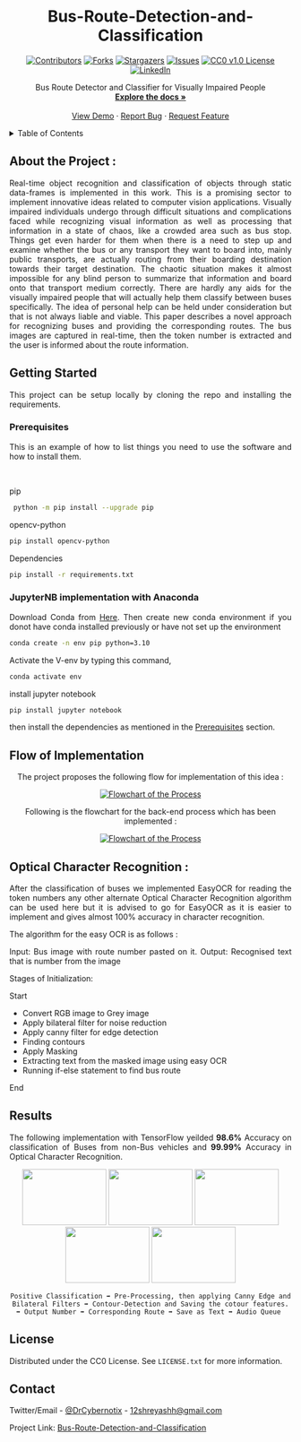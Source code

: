 <h1 align="center">Bus-Route-Detection-and-Classification</h1>

<div align="center">
 
[![Contributors][contributors-shield]][contributors-url]
[![Forks][forks-shield]][forks-url]
[![Stargazers][stars-shield]][stars-url]
[![Issues][issues-shield]][issues-url]
[![CC0 v1.0 License][license-shield]][license-url]
[![LinkedIn][linkedin-shield]][linkedin-url]
<!-- [![Webpage][web]][web-url] -->
 
 </div>
 


  <p align="center">
    Bus Route Detector and Classifier for Visually Impaired People
    <br />
    <a href="https://github.com/shr3yash/Bus-Route-Detection-and-Classification/blob/main/README.md"><strong>Explore the docs »</strong></a>
    <br />
    <br />
    <a href="https://github.com/shr3yash/Bus-Route-Detection-and-Classification/blob/main/README.md">View Demo</a>
    ·
    <a href="https://github.com/shr3yash/Bus-Route-Detection-and-Classification/issues">Report Bug</a>
    ·
    <a href="https://github.com/shr3yash/Bus-Route-Detection-and-Classification/issues">Request Feature</a>
  </p>

 
 <div align="justify">
 <!-- TABLE OF CONTENTS -->
<details>
  <summary>Table of Contents</summary>
  <ol>
    <li>
      <a href="#about-the-project">About The Project :</a>
      <ul>
        <li><a href="#built-with">Built With</a></li>
      </ul>
    </li>
    <li>
      <a href="#getting-started">Getting Started</a>
      <ul>
        <li><a href="#prerequisites">Prerequisites</a></li>
        <li><a href="#installation">Installation</a></li>
      </ul>
    </li>
    <li><a href="#usage">Usage</a></li>
    <li><a href="#roadmap">Roadmap</a></li>
    <li><a href="#contributing">Contributing</a></li>
    <li><a href="#license">License</a></li>
    <li><a href="#contact">Contact</a></li>
  </ol>
</details>
 
 ## About the Project :
 
 Real-time object recognition and classification of objects through static data-frames is implemented in this work. This is a promising sector to implement innovative ideas
 related to computer vision applications. Visually impaired individuals undergo through difficult situations and complications faced while recognizing visual information as well
 as processing that information in a state of chaos, like a crowded area such as bus stop. Things get even harder for them when there is a need to step up and examine whether
 the bus or any transport they want to board into, mainly public transports, are actually routing from their boarding destination towards their target destination.
 The chaotic situation makes it almost impossible for any blind person to summarize that information and board onto that transport medium correctly. There are hardly any aids
 for the visually impaired people that will actually help them classify between buses specifically. The idea of personal help can be held under consideration but that is not 
 always liable and viable. This paper describes a novel approach for recognizing buses and providing the corresponding routes.  The bus images are captured in real-time, then 
 the token number is extracted and the user is informed about the route information. 
 
## Getting Started

 This project can be setup locally by cloning the repo and installing the requirements.

### Prerequisites

This is an example of how to list things you need to use the software and how to install them.
 
 <br/>
 
pip 
 ```sh
  python -m pip install --upgrade pip
 ```
 
opencv-python
```sh
pip install opencv-python
```
 
Dependencies 
 ```sh
pip install -r requirements.txt
```
 
 ### JupyterNB implementation with Anaconda
 
 
 Download Conda from [Here](https://www.anaconda.com/download/). 
 Then create new conda environment if you donot have conda installed previously or have not set up the environment 
 ```sh
 conda create -n env pip python=3.10
 ```
 Activate the V-env by typing this command,
 ```sh
 conda activate env
 ```
 install jupyter notebook
 ```sh
 pip install jupyter notebook
 ```
 then install the dependencies as mentioned in the [Prerequisites](https://github.com/Shr3yash/Bus-Route-Detection-and-Classification/blob/main/README.md#prerequisites) section.
 
 ## Flow of Implementation 
 
 <div align="center">
  
The project proposes the following flow for implementation of this idea : 
 
<a href="https://github.com/DrCybernotix/Bus-Route-Detection-and-Classification/blob/main/DemoImages/Picture1.png">
    <img src="DemoImages/Picture1.png" alt="Flowchart of the Process">
</a>

 Following is the flowchart for the back-end process which has been implemented :
 
<a href="https://github.com/DrCybernotix/Bus-Route-Detection-and-Classification/blob/main/DemoImages/Picture2.png">
    <img src="DemoImages/Picture2.png" alt="Flowchart of the Process">
</a>
  
</div>
 
 ## Optical Character Recognition : 
 
 After the classification of buses we implemented EasyOCR for reading the token numbers any other alternate Optical Character Recognition algorithm can be used here but it is advised to go for EasyOCR as it is easier to implement and gives almost 100% accuracy in character recognition.




The algorithm for the easy OCR is as follows : 

 Input: Bus image with route number pasted on it.
 Output: Recognised text that is number from the image

Stages of Initialization:

Start 
   * Convert RGB image to Grey image
   * Apply bilateral filter for noise reduction
   * Apply canny filter for edge detection 
   * Finding contours
   * Apply Masking
   * Extracting text from the masked image using easy OCR
   * Running if-else statement to find bus route
 
End
 
 ## Results 
 
 The following implementation with TensorFlow yeilded **98.6%** Accuracy on classification of Buses from non-Bus vehicles and **99.99%** Accuracy in Optical Character Recognition.
 
 <div align="center">
    <img src="https://user-images.githubusercontent.com/60093808/150591368-bbdf0b5f-aa36-466d-b9d7-2c76b5f90649.png" width="150" height="100" />
    <img src="https://user-images.githubusercontent.com/60093808/150591426-cec2cb78-f4fb-4f35-a017-e8c1e47c87c2.png" width="150" height="100" />
    <img src="https://user-images.githubusercontent.com/60093808/150591454-6c1aa74e-d7a5-42e2-b579-15c40cb7c149.png" width="150" height="100" />
    <img src="https://user-images.githubusercontent.com/60093808/150591484-d53cbf55-d9db-4771-b93e-12283f618210.png" width="150" height="100" />
    <img src="https://user-images.githubusercontent.com/60093808/150591513-22698ecc-3e4a-4875-bc6d-b0a82e887292.png" width="150" height="100" />

    Positive Classification ➡ Pre-Processing, then applying Canny Edge and Bilateral Filters ➡ Contour-Detection and Saving the cotour features. ➡ Output Number ➡ Corresponding Route ➡ Save as Text ➡ Audio Queue 
  </div>
 
 ## License

Distributed under the CC0 License. See `LICENSE.txt` for more information.
 
 ## Contact

Twitter/Email - [@DrCybernotix](https://twitter.com/DrCybernotix) - 12shreyashh@gmail.com

Project Link: [Bus-Route-Detection-and-Classification](https://github.com/DrCybernotix/Bus-Route-Detection-and-Classification)
 
 </div>
 
[contributors-shield]: https://img.shields.io/github/contributors/shr3yash/Bus-Route-Detection-and-Classification.svg?style=for-the-badge
[contributors-url]: https://github.com/shr3yash/Bus-Route-Detection-and-Classification/graphs/contributors
[forks-shield]: https://img.shields.io/github/forks/shr3yash/Bus-Route-Detection-and-Classification.svg?style=for-the-badge
[forks-url]: https://github.com/shr3yash/Bus-Route-Detection-and-Classification/network/members
[stars-shield]: https://img.shields.io/github/stars/shr3yash/Bus-Route-Detection-and-Classification.svg?style=for-the-badge
[stars-url]: https://github.com/shr3yash/Bus-Route-Detection-and-Classification/stargazers
[issues-shield]: https://img.shields.io/github/issues/shr3yash/Bus-Route-Detection-and-Classification?style=for-the-badge
[issues-url]: https://github.com/shr3yash/Bus-Route-Detection-and-Classification/issues
[license-shield]: https://img.shields.io/github/license/shr3yash/Bus-Route-Detection-and-Classification.svg?style=for-the-badge
[license-url]: https://github.com/shr3yash/Bus-Route-Detection-and-Classification/blob/main/LICENSE
[linkedin-shield]: https://img.shields.io/badge/-LinkedIn-black.svg?style=for-the-badge&logo=linkedin&colorB=555
[linkedin-url]: https://in.linkedin.com/in/shreyash-bhatkar-5bb904194
[product-screenshot]: images/screenshot.png
<!-- [web]: https://img.shields.io/website?down_color=red&down_message=offline&style=for-the-badge&up_color=blue&up_message=Click%20for%20Live%20Demo&url=https%3A%2F%2Feskimoio.netlify.app%2Findex.html
[web-url]: https://eskimoio.netlify.app/ -->
